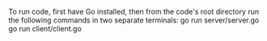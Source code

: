 To run code, first have Go installed, then from the code's root directory run the following commands in two separate terminals:
go run server/server.go
go run client/client.go


